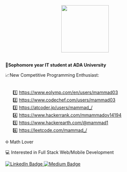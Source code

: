 <div id="header" align="center">
  <img src="https://media.giphy.com/media/KEYMsj2LcXzfcTP5ii/giphy.gif" width="150"/>
</div>
<br>

**🏫Sophomore year IT student at ADA University**

📈New Competitive Programming Enthusiast: <br><br>
    <ul style="list-style: none;">1️⃣ https://www.eolymp.com/en/users/mammad03  <br>
    2️⃣ https://www.codechef.com/users/mammad03 <br>
    3️⃣ https://atcoder.jp/users/mammad_/ <br>
    4️⃣ https://www.hackerrank.com/mmammadov14194 <br>
    5️⃣ https://www.hackerearth.com/@mammad1 <br>
    6️⃣ https://leetcode.com/mammad_/ </ul>
		
➗ Math Lover <br>

💻 Interested in Full Stack Web/Mobile Development

<div id="badges">
	<a href="https://www.linkedin.com/in/mammad-mammadov/" rel="noopener noreferrer" target="_blank">
  <img src="https://img.shields.io/badge/LinkedIn-blue?style=for-the-badge&logo=linkedin&logoColor=white" alt="LinkedIn Badge"/>
	</a>
	<a href="https://medium.com/@mmammadov" rel="noopener noreferrer" target="_blank">
  <img src="https://img.shields.io/badge/Medium-black?style=for-the-badge&logo=medium&logoColor=white" alt="Medium Badge"/>
	</a>
</div>


